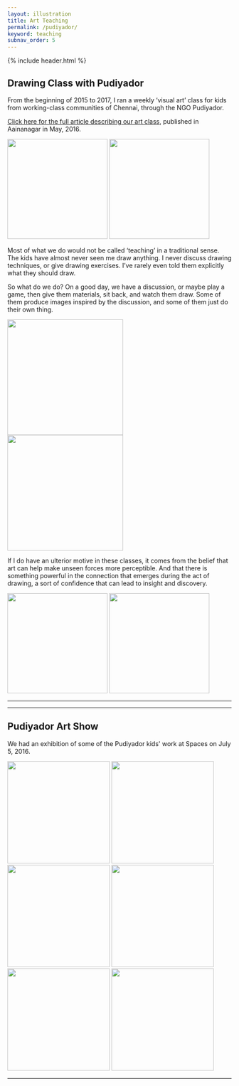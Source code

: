 ```yaml
---
layout: illustration
title: Art Teaching
permalink: /pudiyador/
keyword: teaching
subnav_order: 5
---
```


{% include header.html %}

## Drawing Class with Pudiyador

From the beginning of 2015 to 2017,  I ran a weekly ‘visual art’ class for kids from working-class communities of Chennai, through the NGO Pudiyador.


<a href="https://aainanagar.com/2016/05/13/working-on-art-with-working-class-children/
">Click here for the full article describing our art class</a>,  published in Aainanagar in May, 2016.



<div class="flex-container">
 <img src="../images/pudiyador/pudiyador1.jpg" class="shrinkToFit" height="225">

 <img src="../images/pudiyador/pudiyador2.jpg" class="shrinkToFit" height="225">
</div>



Most of what we do would not be called ‘teaching’ in a traditional sense.  The kids have almost never seen me draw anything. I never discuss drawing techniques, or give drawing exercises.  I’ve rarely even told them explicitly what they should draw.

So what do we do?  On a good day, we have a discussion, or maybe play a game, then give them materials, sit back, and watch them draw.  Some of them produce images inspired by the discussion, and some of them just do their own thing.




<div class="flex-container">
 <img src="../images/pudiyador/pudiyador3.jpg" class="shrinkToFit" height="260">

 <img src="../images/pudiyador/pudiyador4.jpg" class="shrinkToFit" height="260">
</div>





If I do have an ulterior motive in these classes, it comes from the belief that art can help make unseen forces more perceptible.  And that there is something powerful in the connection that emerges during the act of drawing, a sort of confidence that can lead to insight and discovery.



<div class="flex-container">
 <img src="../images/pudiyador/pudiyador5.jpg" class="shrinkToFit" height="225">

 <img src="../images/pudiyador/pudiyador6.jpg" class="shrinkToFit" height="225">
</div>






<hr>
<hr>

## Pudiyador Art Show

We  had an exhibition of some of the Pudiyador kids' work at Spaces on July 5, 2016.


<div class="flex-container">
 <img src="../images/pudiyador/artshow1.jpg" class="shrinkToFit" height="230">
 <img src="../images/pudiyador/artshow2.jpg" class="shrinkToFit" height="230">
 <img src="../images/pudiyador/artshow3.jpg" class="shrinkToFit" height="230">
 <img src="../images/pudiyador/artshow4.jpg" class="shrinkToFit" height="230">
 <img src="../images/pudiyador/artshow5.jpg" class="shrinkToFit" height="230">
 <img src="../images/pudiyador/artshow6.jpg" class="shrinkToFit" height="230">
</div>


<hr>

